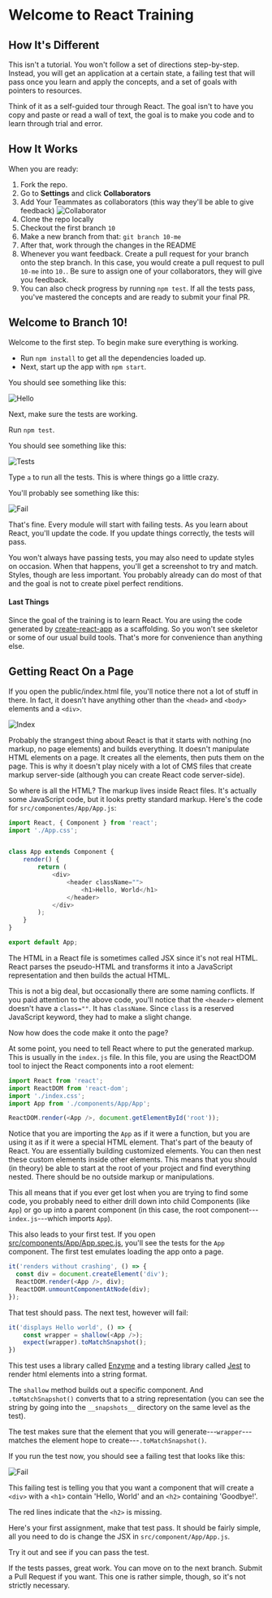 # Welcome to React Training

## How It's Different
This isn't a tutorial. You won't follow a set of directions step-by-step.
Instead, you will get an application at a certain state, a failing test that
will pass once you learn and apply the concepts, and a set of goals with
pointers to resources.

Think of it as a self-guided tour through React. The goal isn't to have you copy
and paste or read a wall of text, the goal is to make you code and to learn
through trial and error.

## How It Works

When you are ready:

1. Fork the repo.
2. Go to __Settings__ and click __Collaborators__
3. Add Your Teammates as collaborators (this way they'll be able to give
   feedback)
![Collaborator](./training-assets/collaborator.png)
4. Clone the repo locally
5. Checkout the first branch `10`
6. Make a new branch from that: `git branch 10-me`
7. After that, work through the changes in the README
8. Whenever you want feedback. Create a pull request for your branch onto the
   step branch. In this case, you would create a pull request to pull `10-me`
into `10.`. Be sure to assign one of your collaborators, they will give you
feedback.
9. You can also check progress by running `npm test`. If all the tests pass,
   you've mastered the concepts and are ready to submit your final PR.

## Welcome to Branch 10!

Welcome to the first step. To begin make sure everything is working.

- Run `npm install` to get all the dependencies loaded up.
- Next, start up the app with `npm start`.

You should see something like this:

![Hello](./training-assets/10/hello.png)

Next, make sure the tests are working.

Run `npm test`.

You should see something like this:

![Tests](./training-assets/10/test-start.png)

Type `a` to run all the tests. This is where things go a little crazy.

You'll probably see something like this:

![Fail](./training-assets/10/fail.png)

That's fine. Every module will start with failing tests. As you learn about
React, you'll update the code. If you update things correctly, the tests will
pass.

You won't always have passing tests, you may also need to update styles on
occasion. When that happens, you'll get a screenshot to try and match. Styles,
though are less important. You probably already can do most of that and the goal
is not to create pixel perfect renditions.

#### Last Things

Since the goal of the training is to learn React. You are using the code
generated by [create-react-app](https://github.com/facebook/create-react-app) as
a scaffolding. So you won't see skeletor or some of our usual build tools.
That's more for convenience than anything else.

## Getting React On a Page

If you open the public/index.html file, you'll notice there not a lot of stuff
in there. In fact, it doesn't have anything other than the `<head>` and `<body>`
elements and a `<div>`.


![Index](./training-assets/10/index.png)

Probably the strangest thing about React is that it starts with nothing (no
markup, no page elements) and builds everything. It doesn't manipulate HTML
elements on a page. It creates all the elements, then puts them on the page.
This is why it doesn't play nicely with a lot of CMS files that create markup
server-side (although you can create React code server-side).

So where is all the HTML? The markup lives inside React files. It's actually
some JavaScript code, but it looks pretty standard markup. Here's the code for
`src/componentes/App/App.js`:

```javascript
import React, { Component } from 'react';
import './App.css';


class App extends Component {
	render() {
		return (
			<div>
				<header className="">
					<h1>Hello, World</h1>
				</header>
			</div>
		);
	}
}

export default App;
```

The HTML in a React file is sometimes called JSX since it's not real HTML. React
parses the pseudo-HTML and transforms it into a JavaScript representation and
then builds the actual HTML.

This is not a big deal, but occasionally there are some naming conflicts. If you
paid attention to the above code, you'll notice that the `<header>` element
doesn't have a `class=""`. It has `className`. Since `class` is a reserved
JavaScript keyword, they had to make a slight change.

Now how does the code make it onto the page?

At some point, you need to tell React where to put the generated markup. This is
usually in the `index.js` file. In this file, you are using the ReactDOM tool to
inject the React components into a root element:

```javascript
import React from 'react';
import ReactDOM from 'react-dom';
import './index.css';
import App from './components/App/App';

ReactDOM.render(<App />, document.getElementById('root'));
```

Notice that you are importing the `App` as if it were a function, but you are
using it as if it were a special HTML element. That's part of the beauty of
React. You are essentially building customized elements. You can then nest these
custom elements inside other elements. This means that you should (in theory) be
able to start at the root of your project and find everything nested. There
should be no outside markup or manipulations.

This all means that if you ever get lost when you are trying to find some code,
you probably need to either drill down into child Components (like `App`) or
go up into a parent component (in this case, the root
component---`index.js`---which imports `App`).

This also leads to your first test. If you open
[src/components/App/App.spec.js](https://github.com/jsmapr1/react-step-by-step/blob/10/src/components/App/App.spec.js),
you'll see the tests for the `App` component. The first test emulates loading
the app onto a page.

```javascript
it('renders without crashing', () => {
  const div = document.createElement('div');
  ReactDOM.render(<App />, div);
  ReactDOM.unmountComponentAtNode(div);
});
```

That test should pass. The next test, however will fail:

```javascript
it('displays Hello world', () => {
	const wrapper = shallow(<App />);
	expect(wrapper).toMatchSnapshot();
})
```

This test uses a library called [Enzyme](https://github.com/airbnb/enzyme) and a
testing library called [Jest](https://facebook.github.io/jest/) to render html
elements into a string format.

The `shallow` method builds out a specific component. And `.toMatchSnapshot()`
converts that to a string representation (you can see the string by going into
the `__snapshots__` directory on the same level as the test).

The test makes sure that the element that you will
generate---`wrapper`---matches the element hope to
create---`.toMatchSnapshot()`.

If you run the test now, you should see a failing test that looks like this:

![Fail](./training-assets/10/fail.png)

This failing test is telling you that you want a component that will create a
`<div>` with a `<h1>` contain 'Hello, World' and an `<h2>` containing
'Goodbye!'.

The red lines indicate that the `<h2>` is missing.

Here's your first assignment, make that test pass. It should be fairly simple,
all you need to do is change the JSX in `src/component/App/App.js`.

Try it out and see if you can pass the test.

If the tests passes, great work. You can move on to the next branch. Submit a
Pull Request if you want. This one is rather simple, though, so it's not
strictly necessary.

